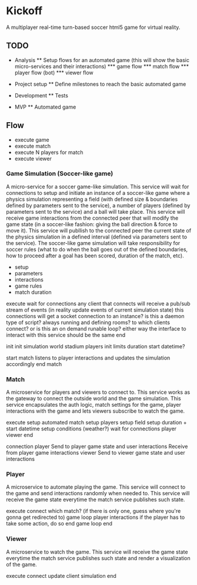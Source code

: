 # Kickoff

A multiplayer real-time turn-based soccer html5 game for virtual reality.


## TODO

* Analysis
** Setup flows for an automated game (this will show the basic micro-services and their interactions)
*** game flow
*** match flow
*** player flow (bot)
*** viewer flow

* Project setup
** Define milestones to reach the basic automated game

* Development
** Tests

* MVP
** Automated game


## Flow

- execute game
- execute match
- execute N players for match
- execute viewer


### Game Simulation (Soccer-like game)

A micro-service for a soccer game-like simulation.
This service will wait for connections to setup and initiate an instance of a soccer-like game where a physics simulation representing a field (with defined size & boundaries defined by parameters sent to the service), a number of players (defined by parameters sent to the service) and a ball will take place.
This service will receive game interactions from the connected peer that will modify the game state (in a soccer-like fashion: giving the ball direction & force to move it).
This service will publlish to the connected peer the current state of the physics simulation in a defined interval (defined via parameters sent to the service).
The soccer-like game simulation will take responsibility for soccer rules (what to do when the ball goes out of the defined boundaries, how to proceed after a goal has been scored, duration of the match, etc).

- setup
- parameters
- interactions
- game rules
- match duration

execute
  wait for connections
    any client that connects will receive a pub/sub stream of events (in reality update events of current simulation state)
    this connections will get a socket connection to an instance?
    is this a daemon type of script? always running and defining rooms? to which clients connect?
    or is this an on demand runable loop?
    either way the interface to interact with this service should be the same 
end

init
  init simulation
    world
    stadium
    players
  init limits
    duration
    start datetime?
  
start match
  listens to player interactions and updates the simulation accordingly
end match


### Match

A microservice for players and viewers to connect to.
This service works as the gateway to connect the outside world and the game simulation.
This service encapsulates the auth logic, match settings for the game, player interactions with the game and lets viewers subscribe to watch the game.

execute
  setup automated match
    setup players
    setup field
    setup duration + start datetime
    setup conditions (weather?)
  wait for connections
    player
    viewer
end

connection
  player
    Send to player game state and user interactions
    Receive from player game interactions
  viewer
    Send to viewer game state and user interactions


### Player

A microservice to automate playing the game.
This service will connect to the game and send interactions randomly when needed to.
This service will receive the game state everytime the match service publishes such state.

execute
  connect
    which match? (if there is only one, guess where you're gonna get redirected to)
  game loop
    player interactions
      if the player has to take some action, do so
  end game loop
end


### Viewer

A microservice to watch the game.
This service will receive the game state everytime the match service publishes such state and render a visualization of the game.

execute
  connect
  update client simulation
end


